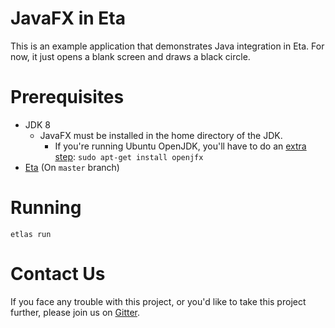 # JavaFX in Eta

This is an example application that demonstrates Java integration in Eta. For now, it just opens a blank screen and draws a black circle.

# Prerequisites
- JDK 8
  - JavaFX must be installed in the home directory of the JDK.
    - If you're running Ubuntu OpenJDK, you'll have to do an [extra step](http://stackoverflow.com/questions/34243982/why-is-javafx-is-not-included-in-openjdk-8-on-ubuntu-wily-15-10):
      ```sudo apt-get install openjfx```
- [Eta](https://github.com/typelead/eta) (On `master` branch)

# Running

```shell
etlas run
```

# Contact Us
If you face any trouble with this project, or you'd like to take this project further, please join us on [Gitter](https://gitter.im/typelead/eta).
